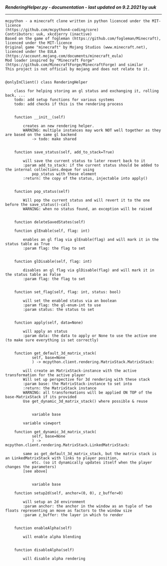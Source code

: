 ***RenderingHelper.py - documentation - last updated on 9.2.2021 by uuk***
___

    mcpython - a minecraft clone written in python licenced under the MIT-licence 
    (https://github.com/mcpython4-coding/core)
    Contributors: uuk, xkcdjerry (inactive)
    Based on the game of fogleman (https://github.com/fogleman/Minecraft), licenced under the MIT-licence
    Original game "minecraft" by Mojang Studios (www.minecraft.net), licenced under the EULA
    (https://account.mojang.com/documents/minecraft_eula)
    Mod loader inspired by "Minecraft Forge" (https://github.com/MinecraftForge/MinecraftForge) and similar
    This project is not official by mojang and does not relate to it.


    @onlyInClient() class RenderingHelper
        
        class for helping storing an gl status and exchanging it, rolling back, ...
        todo: add setup functions for various systems
        todo: add checks if this is the rendering process


        function __init__(self)
            
            creates an new rendering helper.
            WARNING: multiple instances may work NOT well together as they are based on the same gl backend
                -> todo: make shared


        function save_status(self, add_to_stack=True)
            
            will save the current status to later revert back to it
            :param add_to_stack: if the current status should be added to the internal collections.deque for using
                pop_status with these element
            :return: the copy of the status, injectable into apply()


        function pop_status(self)
            
            Will pop the current status and will revert it to the one before the save_status()-call
            WARNING: when no status found, an exception will be raised


        function deleteSavedStates(self)

        function glEnable(self, flag: int)
            
            enables an gl flag via glEnable(flag) and will mark it in the status table as True
            :param flag: the flag to set


        function glDisable(self, flag: int)
            
            disables an gl flag via glDisable(flag) and will mark it in the status table as False
            :param flag: the flag to set


        function set_flag(self, flag: int, status: bool)
            
            will set the enabled status via an boolean
            :param flag: the gl-enum-int to use
            :param status: the status to set


        function apply(self, data=None)
            
            will apply an status
            :param data: the data to apply or None to use the active one (to make sure everything is set correctly)


        function get_default_3d_matrix_stack(
                self, base=None
                ) -> mcpython.client.rendering.MatrixStack.MatrixStack:
            
            will create an MatrixStack-instance with the active transformation for the active player
            Will set up perspective for 3d rendering with these stack
            :param base: the MatrixStack-instance to set into
            :return: the MatrixStack instance
            WARNING: all transformations will be applied ON TOP of the base-MatrixStack if its provided
            Use get_dynamic_3d_matrix_stack() where possible & reuse


                variable base

            variable viewport

        function get_dynamic_3d_matrix_stack(
                self, base=None
                ) -> mcpython.client.rendering.MatrixStack.LinkedMatrixStack:
            
            same as get_default_3d_matrix_stack, but the matrix stack is an LinkedMatrixStack with links to player position,
                etc. (so it dynamically updates itself when the player changes the parameters)
            [see above]


                variable base

        function setup2d(self, anchor=(0, 0), z_buffer=0)
            
            will setup an 2d environment
            :param anchor: the anchor in the window as an tuple of two floats representing an move as factors to the window size
            :param z_buffer: the layer in which to render


        function enableAlpha(self)
            
            will enable alpha blending


        function disableAlpha(self)
            
            will disable alpha rendering
